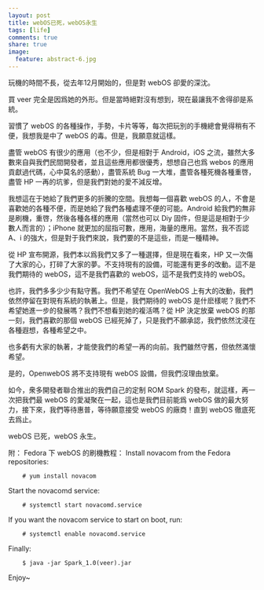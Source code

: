 ```yaml
---
layout: post
title: webOS已死，webOS永生
tags: [life]
comments: true
share: true
image:
  feature: abstract-6.jpg
---
```


玩機的時間不長，從去年12月開始的，但是對 webOS 卻愛的深沈。

買 veer 完全是因爲她的外形。但是當時絕對沒有想到，現在最讓我不舍得卻是系統。

習慣了 webOS 的各種操作，手勢，卡片等等，每次把玩別的手機總會覺得稍有不便，我想我是中了 webOS 的毒。但是，我願意就這樣。

盡管 webOS 有很少的應用（也不少，但是相對于 Android，iOS 之流，雖然大多數來自與我們民間開發者，並且這些應用都很優秀，想想自己也爲 webos 的應用貢獻過代碼，心中莫名的感動），盡管系統 Bug 一大堆，盡管各種死機各種重啓，盡管 HP 一再的坑爹，但是我們對她的愛不減反增。

我想這在于她給了我們更多的折騰的空間。我想每一個喜歡 webOS 的人，不會是喜歡她的各種不便，而是她給了我們各種處理不便的可能。Android 給我們的無非是刷機，重啓，然後各種各樣的應用（當然也可以 Diy 固件，但是這是相對于少數人而言的）；iPhone 就更加的屈指可數，應用，海量的應用。當然，我不否認 A、i 的強大，但是對于我們來說，我們要的不是這些，而是一種精神。

從 HP 宣布開源，我們本以爲我們又多了一種選擇，但是現在看來，HP 又一次傷了大家的心，打碎了大家的夢。不支持現有的設備，可能還有更多的改動。這不是我們期待的 webOS，這不是我們喜歡的 webOS，這不是我們支持的 webOS。

也許，我們多多少少有點守舊。我們不希望在 OpenWebOS 上有大的改動，我們依然停留在對現有系統的執著上。但是，我們期待的 webOS 是什麽樣呢？我們不希望她進一步的發展嗎？我們不想看到她的複活嗎？從 HP 決定放棄 webOS 的那一刻，我們喜歡的那個 webOS 已經死掉了，只是我們不願承認，我們依然沈浸在各種遐想，各種希望之中。

也多虧有大家的執著，才能使我們的希望一再的向前。我們雖然守舊，但依然滿懷希望。

是的，OpenwebOS 將不支持現有 webOS 設備，但我們沒理由放棄。

如今，衆多開發者聯合推出的我們自己的定制 ROM Spark 的發布，就這樣，再一次把我們最 webOS 的愛凝聚在一起，這也是我們目前能爲 webOS 做的最大努力，接下來，我們等待惠普，等待願意接受 webOS 的廠商！直到 webOS 徹底死去爲止。

webOS 已死，webOS 永生。

附：
Fedora 下 webOS 的刷機教程：
Install novacom from the Fedora repositories: 

		# yum install novacom

Start the novacomd service: 

		# systemctl start novacomd.service

If you want the novacom service to start on boot, run: 

		# systemctl enable novacomd.service

Finally:

		$ java -jar Spark_1.0(veer).jar

Enjoy~



